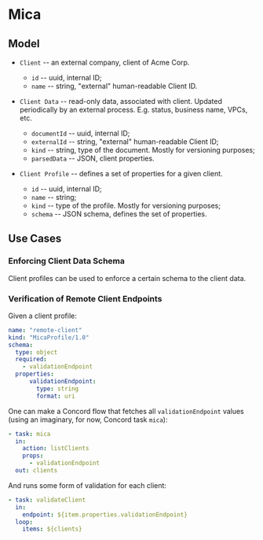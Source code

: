 # Mica

## Model

- `Client` -- an external company, client of Acme Corp.
  - `id` -- uuid, internal ID;
  - `name` -- string, "external" human-readable Client ID.

- `Client Data` -- read-only data, associated with client. Updated
  periodically by an external process. E.g. status, business name, VPCs, etc.
  - `documentId` -- uuid, internal ID;
  - `externalId` -- string, "external" human-readable Client ID;
  - `kind` -- string, type of the document. Mostly for versioning purposes;
  - `parsedData` -- JSON, client properties.

- `Client Profile` -- defines a set of properties for a given client.
  - `id` -- uuid, internal ID;
  - `name` -- string;
  - `kind` -- type of the profile. Mostly for versioning purposes;
  - `schema` -- JSON schema, defines the set of properties.

## Use Cases

### Enforcing Client Data Schema

Client profiles can be used to enforce a certain schema to the client data.

### Verification of Remote Client Endpoints

Given a client profile:

```yaml
name: "remote-client"
kind: "MicaProfile/1.0"
schema:
  type: object
  required:
    - validationEndpoint
  properties:
      validationEndpoint:
        type: string
        format: uri      
```

One can make a Concord flow that fetches all `validationEndpoint` values (using
an imaginary, for now, Concord task `mica`):

```yaml
- task: mica
  in:
    action: listClients
    props:
      - validationEndpoint
  out: clients
```

And runs some form of validation for each client:

```yaml
- task: validateClient
  in:
    endpoint: ${item.properties.validationEndpoint}
  loop:
    items: ${clients}
```
